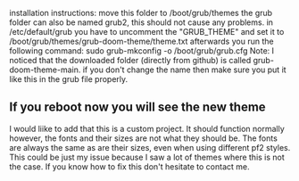 installation instructions:
move this folder to /boot/grub/themes
the grub folder can also be named grub2, this should not cause any problems.
in /etc/default/grub you have to uncomment the "GRUB_THEME" and set it to /boot/grub/themes/grub-doom-theme/theme.txt
afterwards you run the following command: sudo grub-mkconfig -o /boot/grub/grub.cfg
Note: I noticed that the downloaded folder (directly from github) is called grub-doom-theme-main. if you don't change the name then make sure you put it like this in the grub file properly.

If you reboot now you will see the new theme
--
I would liike to add that this is a custom project. It should function normally however, the fonts and their sizes are not what they should be. The fonts are always the same as are their sizes, even when using different pf2 styles. This could be just my issue because I saw a lot of themes where this is not the case. If you know how to fix this don't hesitate to contact me.
